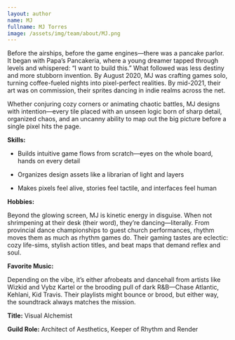 ```yaml
---
layout: author
name: MJ
fullname: MJ Torres
image: /assets/img/team/about/MJ.png
---
```

Before the airships, before the game engines—there was a pancake parlor. It began with Papa’s Pancakeria, where a young dreamer tapped through levels and whispered: “I want to build this.” What followed was less destiny and more stubborn invention. By August 2020, MJ was crafting games solo, turning coffee-fueled nights into pixel-perfect realities. By mid-2021, their art was on commission, their sprites dancing in indie realms across the net.

Whether conjuring cozy corners or animating chaotic battles, MJ designs with intention—every tile placed with an unseen logic born of sharp detail, organized chaos, and an uncanny ability to map out the big picture before a single pixel hits the page.


**Skills:**

- Builds intuitive game flows from scratch—eyes on the whole board, hands on every detail

- Organizes design assets like a librarian of light and layers

- Makes pixels feel alive, stories feel tactile, and interfaces feel human


**Hobbies:**

Beyond the glowing screen, MJ is kinetic energy in disguise. When not shrimpening at their desk (their word), they’re dancing—literally. From provincial dance championships to guest church performances, rhythm moves them as much as rhythm games do. Their gaming tastes are eclectic: cozy life-sims, stylish action titles, and beat maps that demand reflex and soul.


**Favorite Music:**

Depending on the vibe, it’s either afrobeats and dancehall from artists like Wizkid and Vybz Kartel or the brooding pull of dark R&B—Chase Atlantic, Kehlani, Kid Travis. Their playlists might bounce or brood, but either way, the soundtrack always matches the mission.

<!--split-->

**Title:** Visual Alchemist

**Guild Role:** Architect of Aesthetics, Keeper of Rhythm and Render